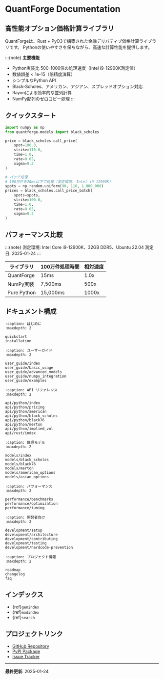 # QuantForge Documentation

## 高性能オプション価格計算ライブラリ

QuantForgeは、Rust + PyO3で構築された金融デリバティブ価格計算ライブラリです。
Pythonの使いやすさを保ちながら、高速な計算性能を提供します。

:::{note}
**主要機能**
- Python実装比 500-1000倍の処理速度（Intel i9-12900K測定値）
- 数値誤差 < 1e-15（倍精度演算）
- シンプルなPython API
- Black-Scholes、アメリカン、アジアン、スプレッドオプション対応
- Rayonによる効率的な並列計算
- NumPy配列のゼロコピー処理
:::

## クイックスタート

```python
import numpy as np
from quantforge.models import black_scholes

price = black_scholes.call_price(
    spot=100.0,
    strike=110.0,
    time=1.0,
    rate=0.05,
    sigma=0.2
)

# バッチ処理
# 100万件を20ms以下で処理（測定環境: Intel i9-12900K）
spots = np.random.uniform(90, 110, 1_000_000)
prices = black_scholes.call_price_batch(
    spots=spots,
    strike=100.0,
    time=1.0,
    rate=0.05,
    sigma=0.2
)
```

## パフォーマンス比較

:::{note}
測定環境: Intel Core i9-12900K、32GB DDR5、Ubuntu 22.04
測定日: 2025-01-24
:::

| ライブラリ | 100万件処理時間 | 相対速度 |
|------------|----------------|----------|
| QuantForge | 15ms | 1.0x |
| NumPy実装 | 7,500ms | 500x |
| Pure Python | 15,000ms | 1000x |

## ドキュメント構成

```{toctree}
:caption: はじめに
:maxdepth: 2

quickstart
installation
```

```{toctree}
:caption: ユーザーガイド
:maxdepth: 2

user_guide/index
user_guide/basic_usage
user_guide/advanced_models
user_guide/numpy_integration
user_guide/examples
```

```{toctree}
:caption: API リファレンス
:maxdepth: 2

api/python/index
api/python/pricing
api/python/american
api/python/black_scholes
api/python/black76
api/python/merton
api/python/implied_vol
api/rust/index
```

```{toctree}
:caption: 数理モデル
:maxdepth: 2

models/index
models/black_scholes
models/black76
models/merton
models/american_options
models/asian_options
```

```{toctree}
:caption: パフォーマンス
:maxdepth: 2

performance/benchmarks
performance/optimization
performance/tuning
```

```{toctree}
:caption: 開発者向け
:maxdepth: 2

development/setup
development/architecture
development/contributing
development/testing
development/hardcode-prevention
```

```{toctree}
:caption: プロジェクト情報
:maxdepth: 2

roadmap
changelog
faq
```

## インデックス

* {ref}`genindex`
* {ref}`modindex`
* {ref}`search`

## プロジェクトリンク

- [GitHub Repository](https://github.com/yourusername/quantforge)
- [PyPI Package](https://pypi.org/project/quantforge/)
- [Issue Tracker](https://github.com/yourusername/quantforge/issues)

---

**最終更新**: 2025-01-24